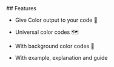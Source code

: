 <p
<img src="https://github.com/basu021/colorcode/blob/master/logo/main.png"><br>

</p>
## Features

- Give Color output to your code 🎨



- Universal color codes 🗺️
- With background color codes 🤗
- With example, explanation and guide
